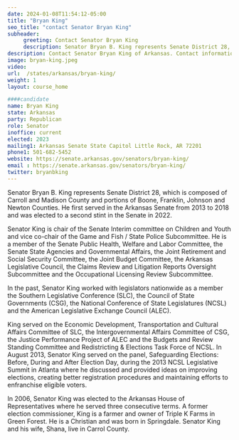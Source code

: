 ```yaml
---
date: 2024-01-08T11:54:12-05:00
title: "Bryan King"
seo_title: "contact Senator Bryan King"
subheader:
     greeting: Contact Senator Bryan King
     description: Senator Bryan B. King represents Senate District 28, which is composed of Carroll and Madison County and portions of Boone, Franklin, Johnson and Newton Counties.  He first served in the Arkansas Senate from 2013 to 2018 and was elected to a second stint in the Senate in 2022.
description: Contact Senator Bryan King of Arkansas. Contact information for Bryan King includes email address, phone number, and mailing address.
image: bryan-king.jpeg
video:
url:  /states/arkansas/bryan-king/
weight: 1
layout: course_home

####candidate
name: Bryan King
state: Arkansas
party: Republican
role: Senator
inoffice: current
elected: 2023
mailing1: Arkansas Senate State Capitol Little Rock, AR 72201
phone1: 501-682-5452
website: https://senate.arkansas.gov/senators/bryan-king/
email : https://senate.arkansas.gov/senators/bryan-king/
twitter: bryanbking
---
```


Senator Bryan B. King represents Senate District 28, which is composed of Carroll and Madison County and portions of Boone, Franklin, Johnson and Newton Counties.  He first served in the Arkansas Senate from 2013 to 2018 and was elected to a second stint in the Senate in 2022.

Senator King is chair of the Senate Interim committee on Children and Youth and vice co-chair of the Game and Fish / State Police Subcommittee.  He is a member of the Senate Public Health, Welfare and Labor Committee, the Senate State Agencies and Governmental Affairs, the Joint Retirement and Social Security Committee, the Joint Budget Committee, the Arkansas Legislative Council, the Claims Review and Litigation Reports Oversight Subcommittee and the Occupational Licensing Review Subcommittee.

In the past, Senator King worked with legislators nationwide as a member the Southern Legislative Conference (SLC), the Council of State Governments (CSG), the National Conference of State Legislatures (NCSL) and the American Legislative Exchange Council (ALEC).

King served on the Economic Development, Transportation and Cultural Affairs Committee of SLC, the Intergovernmental Affairs Committee of CSG, the Justice Performance Project of ALEC and the Budgets and Review Standing Committee and Redistricting & Elections Task Force of NCSL.  In August 2013, Senator King served on the panel, Safeguarding Elections: Before, During and After Election Day, during the 2013 NCSL Legislative Summit in Atlanta where he discussed and provided ideas on improving elections, creating better registration procedures and maintaining efforts to enfranchise eligible voters.

In 2006, Senator King was elected to the Arkansas House of Representatives where he served three consecutive terms.  A former election commissioner, King is a farmer and owner of Triple K Farms in Green Forest.  He is a Christian and was born in Springdale.  Senator King and his wife, Shana, live in Carrol County.
